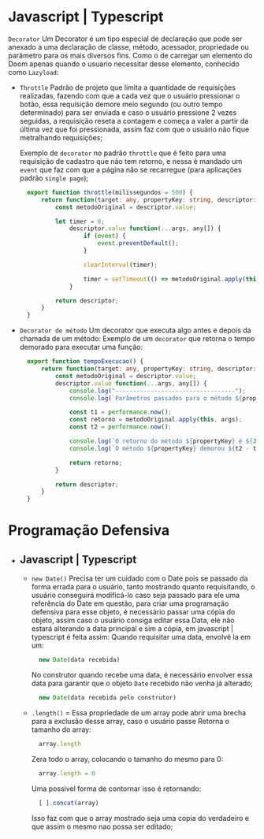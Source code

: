 # Javascript | Typescript

````Decorator```` Um Decorator é um tipo especial de declaração que pode ser anexado a uma declaração de classe, método, acessador, propriedade ou parâmetro para os mais diversos fins. Como o de carregar um elemento do Doom apenas quando o usuario necessitar desse elemento, conhecido como ````Lazyload````:

  - ````Throttle```` Padrão de projeto que limita a quantidade de requisições realizadas, fazendo com que a cada vez que o usuário pressionar o botão, essa requisição demore meio segundo (ou outro tempo determinado) para ser enviada e caso o usuário pressione 2 vezes seguidas, a requisição reseta a contagem e começa a valer a partir da última vez que foi pressionada, assim faz com que o usuário não fique metralhando requisições;

    Exemplo de ````decorator```` no padrão ````throttle```` que é feito para uma requisição de cadastro que não tem retorno, e nessa é mandado um ````event```` que faz com que a página não se recarregue (para aplicações padrão ````single page````);

    ````ts
      export function throttle(milissegundos = 500) {
          return function(target: any, propertyKey: string, descriptor: PropertyDescriptor) {
              const metodoOriginal = descriptor.value;

              let timer = 0;
                  descriptor.value function(...args, any[]) {
                      if (event) {
                          event.preventDefault();
                      }

                      clearInterval(timer);

                      timer = setTimeout(() => metodoOriginal.apply(this, args), milissegudos);
                  }

              return descriptor;
          }
      }
    ````
  
  - ```Decorator de método``` Um decorator que executa algo antes e depois da chamada de um método:
  Exemplo de um ```decorator``` que retorna o tempo demorado para executar uma função:
    ````ts
      export function tempoExecucao() {
          return function(target: any, propertyKey: string, descriptor: PropertyDescriptor) {
              const metodoOriginal = descriptor.value;
              descriptor.value function(...args, any[]) {
                  console.log("----------------------------------");
                  console.log(`Parâmetros passados para o método ${propertyKey}: ${JSON.stringify(args)}`);

                  const t1 = performance.now();
                  const retorno = metodoOriginal.apply(this, args);
                  const t2 = performance.now();

                  console.log(`O retorno do método ${propertyKey} é ${JSON.stringify(retorno)}`);
                  console.log(`O método ${propertyKey} demorou ${t2 - t1} ms  `);

                  return retorno;
              }

              return descriptor;
          }
      }
    ````

# Programação Defensiva

- ## Javascript | Typescript

  - ````new Date()```` Precisa ter um cuidado com o Date pois se passado da forma errada para o usuário, tanto mostrando quanto requisitando, o usuário conseguirá    modificá-lo caso seja passado para ele uma referência do Date em questão, para criar uma programação defensiva para esse objeto, é necessário passar uma cópia do objeto, assim caso o usuário consiga editar essa Data, ele não estará alterando a data principal e sim a cópia, em javascript | typescript é feita assim:
    Quando requisitar uma data, envolvê la em um:
    ````js
      new Date(data recebida)
    ````
    No construtor quando recebe uma data, é necessário envolver essa data para garantir que o objeto ```Date``` recebido não venha já alterado;
    ````js
      new Date(data recebida pelo construtor)
    ````

  - ```.length()``` = Essa propriedade de um array pode abrir uma brecha para a exclusão desse array, caso o usuário passe
    Retorna o tamanho do array:
    ````js
      array.length
    ````
    Zera todo o array, colocando o tamanho do mesmo para 0:
    ````js
      array.length = 0
    ````
    Uma possivel forma de contornar isso é retornando:
    ````js
      [ ].concat(array)
    ````
    Isso faz com que o array mostrado seja uma copia do verdadeiro e que assim o mesmo nao possa ser editado;


